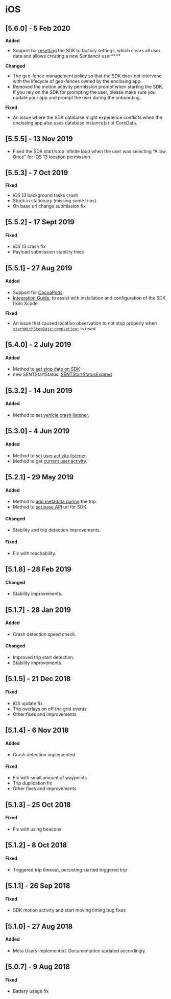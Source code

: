# iOS

## \[5.6.0\] - 5 Feb 2020

**Added**

* Support for [resetting](https://docs.sentiance.com/sdk/api-reference/ios/sentsdk#reset-failure) the SDK to factory settings, which clears all user data and allows creating a new Sentiance user**.**

**Changed**

* The geo-fence management policy so that the SDK does not intervene with the lifecycle of geo-fences owned by the enclosing app.
* Removed the motion activity permission prompt when starting the SDK. If you rely on the SDK for prompting the user, please make sure you update your app and prompt the user during the onboarding.

**Fixed**

* An issue where the SDK database might experience conflicts when the enclosing app also uses database instance\(s\) of CoreData.

## \[5.5.5\] - 13 Nov 2019

* Fixed the SDK start/stop infinite loop when the user was selecting “Allow Once” for iOS 13 location permission.

## \[5.5.3\] - 7 Oct 2019

**Fixed**

* _iOS 13_ background tasks crash
* Stuck in stationary \(missing some trips\)
* On base url change submission fix

## \[5.5.2\] - 17 Sept 2019

#### Fixed

* _iOS 13_ crash fix
* Payload submission stability fixes

## \[5.5.1\] - 27 Aug 2019

#### Added

* Support for [CocoaPods](https://cocoapods.org)
* [Integration Guide](../getting-started/ios-sdk/2.-configuration/integration-guide.md), to assist with installation and configuration of the SDK from Xcode

**Fixed**

* An issue that caused location observation to not stop properly when [`startWithStopDate:completion:`](https://docs.sentiance.com/sdk/api-reference/ios/sentsdk#startwithstopdate) is used

## \[5.4.0\] - 2 July 2019

#### Added

* Method to [set stop date on SDK](../api-reference/ios/sentsdk/#startwithstopdate)
* new SENTStartStatus: [SENTStartStatusExpired](../api-reference/ios/sentsdk/sentsdkstatus.md#startstatus)

## \[5.3.2\] - 14 Jun 2019

#### Added

* Method to set[ vehicle crash listener.](https://docs.sentiance.com/sdk/appendix/detecting-vehicle-crashes)

## \[5.3.0\] - 4 Jun 2019

#### Added

* Method to set [user activity listener](../api-reference/ios/sentsdk/#setuseractivitylisterner).
* Method to get [current user activity](../api-reference/ios/sentsdk/#getuseractivity).

## \[5.2.1\] - 29 May 2019

#### Added

* Method to [add metadata during](../api-reference/ios/sentsdk/#addtripmetadata) the trip.
* Method to [set base API](../api-reference/ios/sentconfig-1.md#baseurl) url for SDK.

#### Changed

* Stability and trip detection improvements.

#### Fixed

* Fix with reachability.

## \[5.1.8\] - 28 Feb 2019

#### Changed

* Stability improvements.

## \[5.1.7\] - 28 Jan 2019

#### Added

* Crash detection speed check.

#### Changed

* Improved trip start detection.
* Stability improvements.

## \[5.1.5\] - 21 Dec 2018

#### Fixed

* iOS update fix
* Trip overlays on off the grid events
* Other fixes and improvements

## \[5.1.4\] - 6 Nov 2018

#### Added

* Crash detection implemented

#### Fixed

* Fix with small amount of waypoints
* Trip duplication fix
* Other fixes and improvements

## \[5.1.3\] - 25 Oct 2018

#### Fixed

* Fix with using beacons

## \[5.1.2\] - 8 Oct 2018

#### Fixed

* Triggered trip timeout, persisting started triggered trip

## \[5.1.1\] - 26 Sep 2018

#### Fixed

* SDK motion activity and start moving timing bug fixes

## \[5.1.0\] - 27 Aug 2018

#### Added

* Meta Users implemented. Documentation updated accordingly.

## \[5.0.7\] - 9 Aug 2018

#### Fixed

* Battery usage fix

